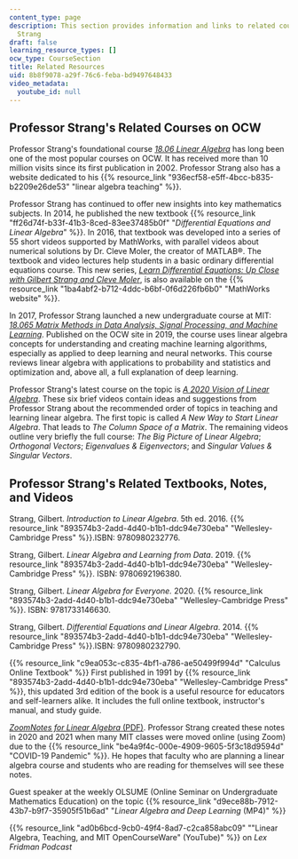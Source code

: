 ```yaml
---
content_type: page
description: This section provides information and links to related courses by Professor
  Strang
draft: false
learning_resource_types: []
ocw_type: CourseSection
title: Related Resources
uid: 8b8f9078-a29f-76c6-feba-bd9497648433
video_metadata:
  youtube_id: null
---
```

## Professor Strang's Related Courses on OCW

Professor Strang's foundational course [*18.06 Linear Algebra*](/courses/18-06-linear-algebra-spring-2010) has long been one of the most popular courses on OCW. It has received more than 10 million visits since its first publication in 2002. Professor Strang also has a website dedicated to his {{% resource_link "936ecf58-e5ff-4bcc-b835-b2209e26de53" "linear algebra teaching" %}}.

Professor Strang has continued to offer new insights into key mathematics subjects. In 2014, he published the new textbook {{% resource_link "ff26d74f-b33f-41b3-8ced-83ee37485b0f" "*Differential Equations and Linear Algebra*" %}}. In 2016, that textbook was developed into a series of 55 short videos supported by MathWorks, with parallel videos about numerical solutions by Dr. Cleve Moler, the creator of MATLAB®. The textbook and video lectures help students in a basic ordinary differential equations course. This new series, [*Learn Differential Equations: Up Close with Gilbert Strang and Cleve Moler*](/courses/res-18-009-learn-differential-equations-up-close-with-gilbert-strang-and-cleve-moler-fall-2015), is also available on the {{% resource_link "1ba4abf2-b712-4ddc-b6bf-0f6d226fb6b0" "MathWorks website" %}}.

In 2017, Professor Strang launched a new undergraduate course at MIT: [*18.065 Matrix Methods in Data Analysis, Signal Processing, and Machine Learning*](/courses/18-065-matrix-methods-in-data-analysis-signal-processing-and-machine-learning-spring-2018). Published on the OCW site in 2019, the course uses linear algebra concepts for understanding and creating machine learning algorithms, especially as applied to deep learning and neural networks. This course reviews linear algebra with applications to probability and statistics and optimization and, above all, a full explanation of deep learning. 

Professor Strang's latest course on the topic is [*A 2020 Vision of Linear Algebra*](/courses/res-18-010-a-2020-vision-of-linear-algebra-spring-2020). These six brief videos contain ideas and suggestions from Professor Strang about the recommended order of topics in teaching and learning linear algebra. The first topic is called *A New Way to Start Linear Algebra*. That leads to *The Column Space of a Matrix*. The remaining videos outline very briefly the full course: *The Big Picture of Linear Algebra*; *Orthogonal Vectors*; *Eigenvalues & Eigenvectors*; and *Singular Values & Singular Vectors*.

## Professor Strang's Related Textbooks, Notes, and Videos

Strang, Gilbert. *Introduction to Linear Algebra*. 5th ed. 2016. {{% resource_link "893574b3-2add-4d40-b1b1-ddc94e730eba" "Wellesley-Cambridge Press" %}}.ISBN: 9780980232776.

Strang, Gilbert. *Linear Algebra and Learning from Data*. 2019. {{% resource_link "893574b3-2add-4d40-b1b1-ddc94e730eba" "Wellesley-Cambridge Press" %}}. ISBN: 9780692196380.

Strang, Gilbert. *Linear Algebra for Everyone.* 2020. {{% resource_link "893574b3-2add-4d40-b1b1-ddc94e730eba" "Wellesley-Cambridge Press" %}}. ISBN: 9781733146630.

Strang, Gilbert. *Differential Equations and Linear Algebra*. 2014. {{% resource_link "893574b3-2add-4d40-b1b1-ddc94e730eba" "Wellesley-Cambridge Press" %}}.ISBN: 9780980232790.

{{% resource_link "c9ea053c-c835-4bf1-a786-ae50499f994d" "Calculus Online Textbook" %}} First published in 1991 by {{% resource_link "893574b3-2add-4d40-b1b1-ddc94e730eba" "Wellesley-Cambridge Press" %}}, this updated 3rd edition of the book is a useful resource for educators and self-learners alike. It includes the full online textbook, instructor's manual, and study guide.

[*ZoomNotes for Linear Algebra* (PDF)](/courses/res-18-010-a-2020-vision-of-linear-algebra-spring-2020/resources/zoomnotes_18-010). Professor Strang created these notes in 2020 and 2021 when many MIT classes were moved online (using Zoom) due to the {{% resource_link "be4a9f4c-000e-4909-9605-5f3c18d9594d" "COVID-19 Pandemic" %}}. He hopes that faculty who are planning a linear algebra course and students who are reading for themselves will see these notes.

Guest speaker at the weekly OLSUME (Online Seminar on Undergraduate Mathematics Education) on the topic {{% resource_link "d9ece88b-7912-43b7-b9f7-35905f51b6ad" "*Linear Algebra and Deep Learning* (MP4)" %}}

{{% resource_link "ad0b6bcd-9cb0-49f4-8ad7-c2ca858abc09" "\"Linear Algebra, Teaching, and MIT OpenCourseWare\" (YouTube)" %}} on *Lex Fridman Podcast*